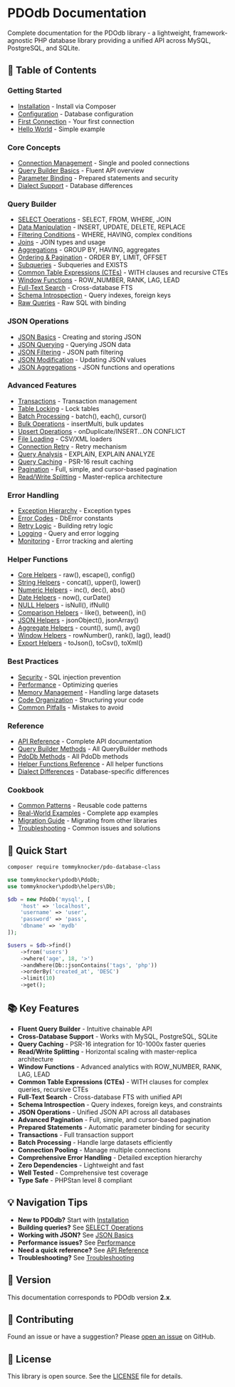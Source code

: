 # PDOdb Documentation

Complete documentation for the PDOdb library - a lightweight, framework-agnostic PHP database library providing a unified API across MySQL, PostgreSQL, and SQLite.

## 📖 Table of Contents

### Getting Started
- [Installation](01-getting-started/installation.md) - Install via Composer
- [Configuration](01-getting-started/configuration.md) - Database configuration
- [First Connection](01-getting-started/first-connection.md) - Your first connection
- [Hello World](01-getting-started/hello-world.md) - Simple example

### Core Concepts
- [Connection Management](02-core-concepts/connection-management.md) - Single and pooled connections
- [Query Builder Basics](02-core-concepts/query-builder-basics.md) - Fluent API overview
- [Parameter Binding](02-core-concepts/parameter-binding.md) - Prepared statements and security
- [Dialect Support](02-core-concepts/dialect-support.md) - Database differences

### Query Builder
- [SELECT Operations](03-query-builder/select-operations.md) - SELECT, FROM, WHERE, JOIN
- [Data Manipulation](03-query-builder/data-manipulation.md) - INSERT, UPDATE, DELETE, REPLACE
- [Filtering Conditions](03-query-builder/filtering-conditions.md) - WHERE, HAVING, complex conditions
- [Joins](03-query-builder/joins.md) - JOIN types and usage
- [Aggregations](03-query-builder/aggregations.md) - GROUP BY, HAVING, aggregates
- [Ordering & Pagination](03-query-builder/ordering-pagination.md) - ORDER BY, LIMIT, OFFSET
- [Subqueries](03-query-builder/subqueries.md) - Subqueries and EXISTS
- [Common Table Expressions (CTEs)](03-query-builder/cte.md) - WITH clauses and recursive CTEs
- [Window Functions](03-query-builder/window-functions.md) - ROW_NUMBER, RANK, LAG, LEAD
- [Full-Text Search](03-query-builder/fulltext-search.md) - Cross-database FTS
- [Schema Introspection](03-query-builder/schema-introspection.md) - Query indexes, foreign keys
- [Raw Queries](03-query-builder/raw-queries.md) - Raw SQL with binding

### JSON Operations
- [JSON Basics](04-json-operations/json-basics.md) - Creating and storing JSON
- [JSON Querying](04-json-operations/json-querying.md) - Querying JSON data
- [JSON Filtering](04-json-operations/json-filtering.md) - JSON path filtering
- [JSON Modification](04-json-operations/json-modification.md) - Updating JSON values
- [JSON Aggregations](04-json-operations/json-aggregations.md) - JSON functions and operations

### Advanced Features
- [Transactions](05-advanced-features/transactions.md) - Transaction management
- [Table Locking](05-advanced-features/table-locking.md) - Lock tables
- [Batch Processing](05-advanced-features/batch-processing.md) - batch(), each(), cursor()
- [Bulk Operations](05-advanced-features/bulk-operations.md) - insertMulti, bulk updates
- [Upsert Operations](05-advanced-features/upsert-operations.md) - onDuplicate/INSERT...ON CONFLICT
- [File Loading](05-advanced-features/file-loading.md) - CSV/XML loaders
- [Connection Retry](05-advanced-features/connection-retry.md) - Retry mechanism
- [Query Analysis](05-advanced-features/query-analysis.md) - EXPLAIN, EXPLAIN ANALYZE
- [Query Caching](05-advanced-features/query-caching.md) - PSR-16 result caching
- [Pagination](05-advanced-features/pagination.md) - Full, simple, and cursor-based pagination
- [Read/Write Splitting](05-advanced-features/read-write-splitting.md) - Master-replica architecture

### Error Handling
- [Exception Hierarchy](06-error-handling/exception-hierarchy.md) - Exception types
- [Error Codes](06-error-handling/error-codes.md) - DbError constants
- [Retry Logic](06-error-handling/retry-logic.md) - Building retry logic
- [Logging](06-error-handling/logging.md) - Query and error logging
- [Monitoring](06-error-handling/monitoring.md) - Error tracking and alerting

### Helper Functions
- [Core Helpers](07-helper-functions/core-helpers.md) - raw(), escape(), config()
- [String Helpers](07-helper-functions/string-helpers.md) - concat(), upper(), lower()
- [Numeric Helpers](07-helper-functions/numeric-helpers.md) - inc(), dec(), abs()
- [Date Helpers](07-helper-functions/date-helpers.md) - now(), curDate()
- [NULL Helpers](07-helper-functions/null-helpers.md) - isNull(), ifNull()
- [Comparison Helpers](07-helper-functions/comparison-helpers.md) - like(), between(), in()
- [JSON Helpers](07-helper-functions/json-helpers.md) - jsonObject(), jsonArray()
- [Aggregate Helpers](07-helper-functions/aggregate-helpers.md) - count(), sum(), avg()
- [Window Helpers](07-helper-functions/window-helpers.md) - rowNumber(), rank(), lag(), lead()
- [Export Helpers](07-helper-functions/export-helpers.md) - toJson(), toCsv(), toXml()

### Best Practices
- [Security](08-best-practices/security.md) - SQL injection prevention
- [Performance](08-best-practices/performance.md) - Optimizing queries
- [Memory Management](08-best-practices/memory-management.md) - Handling large datasets
- [Code Organization](08-best-practices/code-organization.md) - Structuring your code
- [Common Pitfalls](08-best-practices/common-pitfalls.md) - Mistakes to avoid

### Reference
- [API Reference](09-reference/api-reference.md) - Complete API documentation
- [Query Builder Methods](09-reference/query-builder-methods.md) - All QueryBuilder methods
- [PdoDb Methods](09-reference/pdo-db-methods.md) - All PdoDb methods
- [Helper Functions Reference](09-reference/helper-functions-reference.md) - All helper functions
- [Dialect Differences](09-reference/dialect-differences.md) - Database-specific differences

### Cookbook
- [Common Patterns](10-cookbook/common-patterns.md) - Reusable code patterns
- [Real-World Examples](10-cookbook/real-world-examples.md) - Complete app examples
- [Migration Guide](10-cookbook/migration-guide.md) - Migrating from other libraries
- [Troubleshooting](10-cookbook/troubleshooting.md) - Common issues and solutions

## 🚀 Quick Start

```bash
composer require tommyknocker/pdo-database-class
```

```php
use tommyknocker\pdodb\PdoDb;
use tommyknocker\pdodb\helpers\Db;

$db = new PdoDb('mysql', [
    'host' => 'localhost',
    'username' => 'user',
    'password' => 'pass',
    'dbname' => 'mydb'
]);

$users = $db->find()
    ->from('users')
    ->where('age', 18, '>')
    ->andWhere(Db::jsonContains('tags', 'php'))
    ->orderBy('created_at', 'DESC')
    ->limit(10)
    ->get();
```

## 📚 Key Features

- **Fluent Query Builder** - Intuitive chainable API
- **Cross-Database Support** - Works with MySQL, PostgreSQL, SQLite
- **Query Caching** - PSR-16 integration for 10-1000x faster queries
- **Read/Write Splitting** - Horizontal scaling with master-replica architecture
- **Window Functions** - Advanced analytics with ROW_NUMBER, RANK, LAG, LEAD
- **Common Table Expressions (CTEs)** - WITH clauses for complex queries, recursive CTEs
- **Full-Text Search** - Cross-database FTS with unified API
- **Schema Introspection** - Query indexes, foreign keys, and constraints
- **JSON Operations** - Unified JSON API across all databases
- **Advanced Pagination** - Full, simple, and cursor-based pagination
- **Prepared Statements** - Automatic parameter binding for security
- **Transactions** - Full transaction support
- **Batch Processing** - Handle large datasets efficiently
- **Connection Pooling** - Manage multiple connections
- **Comprehensive Error Handling** - Detailed exception hierarchy
- **Zero Dependencies** - Lightweight and fast
- **Well Tested** - Comprehensive test coverage
- **Type Safe** - PHPStan level 8 compliant

## 💡 Navigation Tips

- **New to PDOdb?** Start with [Installation](01-getting-started/installation.md)
- **Building queries?** See [SELECT Operations](03-query-builder/select-operations.md)
- **Working with JSON?** See [JSON Basics](04-json-operations/json-basics.md)
- **Performance issues?** See [Performance](08-best-practices/performance.md)
- **Need a quick reference?** See [API Reference](09-reference/api-reference.md)
- **Troubleshooting?** See [Troubleshooting](10-cookbook/troubleshooting.md)

## 📖 Version

This documentation corresponds to PDOdb version **2.x**.

## 🤝 Contributing

Found an issue or have a suggestion? Please [open an issue](https://github.com/tommyknocker/pdo-database-class/issues) on GitHub.

## 📄 License

This library is open source. See the [LICENSE](../LICENSE) file for details.
